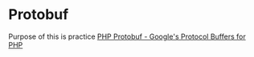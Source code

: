# Protobuf 

Purpose of this is practice [PHP Protobuf - Google's Protocol Buffers for PHP](https://github.com/allegro/php-protobuf)

